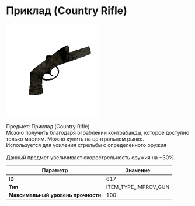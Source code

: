 # Приклад (Country Rifle)

![Item Image](../img/617.webp?raw=true)

Предмет: Приклад (Country Rifle)<br>Можно получить благодаря ограблении контрабанды, которое доступно<br>только мафиям. Можно купить на центральном рынке. <br>Используется для усиления стрельбы с определенного оружия<br><br>Данный предмет увеличивает скорострельность оружия на +30%.<br>


| Параметр | Значение |
|----------|----------|
| **ID** | 617 |
| **Тип** | ITEM_TYPE_IMPROV_GUN |
| **Максимальный уровень прочности** | 100 |

